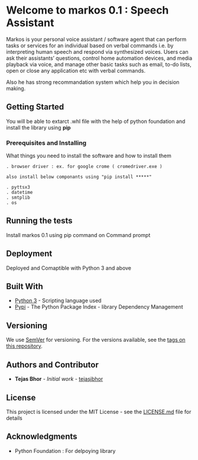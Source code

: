 # Welcome to markos 0.1 : Speech Assistant 

Markos is your personal voice assistant / software agent that can perform tasks or services for an individual based on verbal commands i.e. 
by interpreting human speech and respond via synthesized voices. 
Users can ask their assistants’ questions, control home automation devices, and media playback via voice, and manage other basic tasks such as email, 
to-do lists, open or close any application etc with verbal commands.

Also he has strong recommandation system which help you in decision making.

## Getting Started

You will be able to extarct .whl file with the help of python foundation and install the library using <b>pip</b>

### Prerequisites and Installing

What things you need to install the software and how to install them

```
. browser driver : ex. for google crome ( cromedriver.exe ) 

also install below componants using "pip install *****"

. pyttsx3
. datetime
. smtplib
. os
```

## Running the tests

Install markos 0.1 using pip command on Command prompt


## Deployment

Deployed and Comaptible with Python 3 and above

## Built With

* [Python 3](https://docs.python.org/fr/3.6/) - Scripting language used
* [Pypi](https://pypi.org/) - The Python Package Index - library Dependency Management

## Versioning

We use [SemVer](http://semver.org/) for versioning. For the versions available, see the [tags on this repository](https://github.com/your/project/tags). 

## Authors and Contributor

* **Tejas Bhor** - *Initial work* - [tejasjbhor](https://github.com/tejasjbhor)


## License

This project is licensed under the MIT License - see the [LICENSE.md](https://github.com/tejasjbhor/NLP/blob/master/LICENSE) file for details

## Acknowledgments

* Python Foundation : For delpoying library

